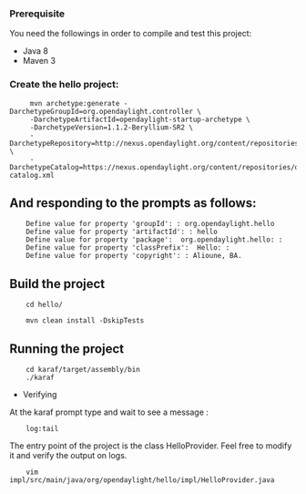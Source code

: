 ### Prerequisite
You need the followings in order to compile and test this project:
- Java 8
- Maven 3

### Create the hello project:

         mvn archetype:generate -DarchetypeGroupId=org.opendaylight.controller \
         -DarchetypeArtifactId=opendaylight-startup-archetype \
         -DarchetypeVersion=1.1.2-Beryllium-SR2 \
         -DarchetypeRepository=http://nexus.opendaylight.org/content/repositories/opendaylight.release/ \
         -DarchetypeCatalog=https://nexus.opendaylight.org/content/repositories/opendaylight.release/archetype-catalog.xml

## And responding to the prompts as follows:

        Define value for property 'groupId': : org.opendaylight.hello
        Define value for property 'artifactId': : hello
        Define value for property 'package':  org.opendaylight.hello: : 
        Define value for property 'classPrefix':  Hello: : 
        Define value for property 'copyright': : Alioune, BA.

## Build the project

        cd hello/

        mvn clean install -DskipTests

## Running the project
        cd karaf/target/assembly/bin
        ./karaf

- Verifying

At the karaf prompt type and wait to see a message :

        log:tail

The entry point of the project is the class HelloProvider. Feel free to modify it and verify the output on logs.

        vim impl/src/main/java/org/opendaylight/hello/impl/HelloProvider.java

